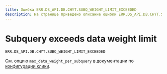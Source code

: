 ```yaml
---
title: Ошибка ERR.DS_API.DB.CHYT.SUBQ_WEIGHT_LIMIT_EXCEEDED
description: На странице приведено описание ошибки ERR.DS_API.DB.CHYT.SUBQ_WEIGHT_LIMIT_EXCEEDED.
---
```


# Subquery exceeds data weight limit

`ERR.DS_API.DB.CHYT.SUBQ_WEIGHT_LIMIT_EXCEEDED`

См. опцию `max_data_weight_per_subquery` в документации по [конфигурации клики](https://ytsaurus.tech/docs/ru/user-guide/data-processing/chyt/reference/configuration#yt_config).
